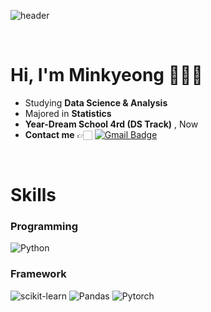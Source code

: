![header](https://capsule-render.vercel.app/api?type=venom&height=200&color=ff99cc&text=ZZOMING%20CODE&reversal=false&animation=fadeIn&textBg=false&fontColor=)

<br> 
  

# Hi, I'm Minkyeong 🙋🏻‍♀️
- Studying **Data Science & Analysis**
- Majored in **Statistics**
- **Year-Dream School 4rd (DS Track)** , Now 
- **Contact me** 👉🏻 [![Gmail Badge](https://img.shields.io/badge/Gmail-d14836?style=flat-square&logo=Gmail&logoColor=white&link=mailto:alsrud5527@gmail.com)](mailto:alsrud5527@gmail.com)

</br>

# Skills  
### Programming   
![Python](https://img.shields.io/badge/Python-3776AB?style=for-the-badge&logo=python&logoColor=white)  

### Framework   
![scikit-learn](https://img.shields.io/badge/scikit-learn-F7931E?style=for-the-badge&logo=Scikit-learn&logoColor=white)
![Pandas](https://img.shields.io/badge/pandas-150458?style=for-the-badge&logo=pandas&logoColor=white)
![Pytorch](https://img.shields.io/badge/Pytorch-EE4C2C?style=for-the-badge&logo=Pytorch&logoColor=white)
